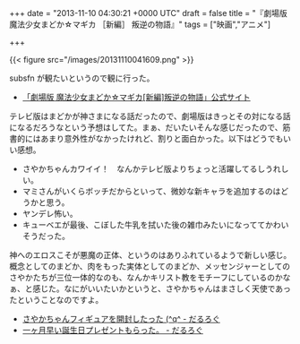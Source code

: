 
+++
date = "2013-11-10 04:30:21 +0000 UTC"
draft = false
title = "『劇場版 魔法少女まどか☆マギカ ［新編］ 叛逆の物語』"
tags = ["映画","アニメ"]

+++


{{< figure src="/images/20131110041609.png"  >}}

subsfn が観たいというので観に行った。

<ul>
<li><a href="http://www.madoka-magica.com/">「劇場版 魔法少女まどか☆マギカ[新編]叛逆の物語」公式サイト</a></li>
</ul>テレビ版はまどかが神さまになる話だったので、劇場版はきっとその対になる話になるだろうなという予想はしてた。まぁ、だいたいそんな感じだったので、筋書的にはあまり意外性がなかったけれど、割りと面白かった。以下はどうでもいい感想。

<ul>
<li>さやかちゃんカワイイ！　なんかテレビ版よりちょっと活躍してるしうれしい。</li>
<li>マミさんがいくらボッチだからといって、微妙な新キャラを追加するのはどうかと思う。</li>
<li>ヤンデレ怖い。</li>
<li>キューベエが最後、こぼした牛乳を拭いた後の雑巾みたいになっててかわいそうだった。</li>
</ul>神へのエロスこそが悪魔の正体、というのはありふれているようで新しい感じ。概念としてのまどか、肉をもった実体としてのまどか、メッセンジャーとしてのさやかたちが三位一体的なのも、なんかキリスト教をモチーフにしているのかなぁ、と感じた。なにがいいたいかというと、さやかちゃんはまさしく天使であったということなのですよ。

<ul>
<li><a href="https://blog.daruyanagi.jp/entry/2012/10/12/193154">さやかちゃんフィギュアを開封したった (^q^ - だるろぐ</a></li>
<li><a href="https://blog.daruyanagi.jp/entry/2012/03/25/042130">一ヶ月早い誕生日プレゼントもらった。 - だるろぐ</a></li>
</ul>

